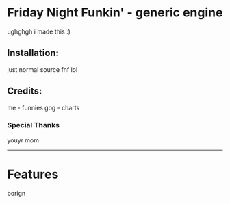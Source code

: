 # Friday Night Funkin' - generic engine
ughghgh i made this :)

## Installation:
just normal source fnf lol

## Credits:
me - funnies 
gog - charts

### Special Thanks
youyr mom
_____________________________________

# Features

borign
